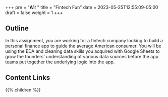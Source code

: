 +++
pre = "<b>A1: </b>"
title = "Fintech Fun"
date = 2023-05-25T12:55:09-05:00
draft = false
weight = 1
+++

## Outline

In this assignment, you are working for a fintech company looking to build a personal finance app to guide the average American consumer. You will be using the EDA and cleaning data skills you acquired with Google Sheets to grow the founders' understanding of various data sources before the app teams put together the underlying logic into the app.

## Content Links

{{% children %}}